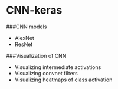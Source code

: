 # CNN-keras

###CNN models

* AlexNet
* ResNet

###Visualization of CNN

* Visualizing intermediate activations
* Visualizing convnet filters
* Visualizing heatmaps of class activation



